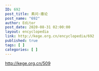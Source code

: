 ```yaml
---
ID: 692
post_title: 素问·痿论
post_name: "692"
author: Editor
post_date: 2020-08-31 02:00:00
layout: encyclopedia
link: http://kege.org.cn/encyclopedia/692
published: true
tags: [ ]
categories: [ ]
---
```

http://kege.org.cn/509